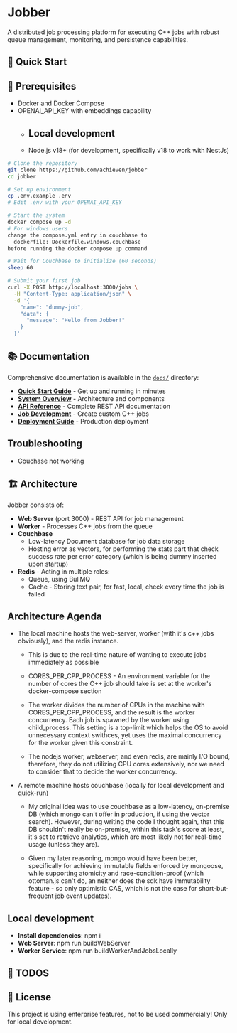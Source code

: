 

# Jobber

A distributed job processing platform for executing C++ jobs with robust queue management, monitoring, and persistence capabilities.

## 🚀 Quick Start

## 🔧 Prerequisites

- Docker and Docker Compose
- OPENAI_API_KEY with embeddings capability
    - ## Local development
    - Node.js v18+ (for development, specifically v18 to work with NestJs)


```bash
# Clone the repository
git clone https://github.com/achieven/jobber
cd jobber

# Set up environment
cp .env.example .env
# Edit .env with your OPENAI_API_KEY

# Start the system
docker compose up -d
# For windows users
change the compose.yml entry in couchbase to
  dockerfile: Dockerfile.windows.couchbase
before running the docker compose up command

# Wait for Couchbase to initialize (60 seconds)
sleep 60

# Submit your first job
curl -X POST http://localhost:3000/jobs \
  -H "Content-Type: application/json" \
  -d '{
    "name": "dummy-job",
    "data": {
      "message": "Hello from Jobber!"
    }
  }'
```

## 📚 Documentation

Comprehensive documentation is available in the [`docs/`](./docs/) directory:

- **[Quick Start Guide](./docs/getting-started/quick-start.md)** - Get up and running in minutes
- **[System Overview](./docs/architecture/system-overview.md)** - Architecture and components
- **[API Reference](./docs/development/api-reference.md)** - Complete REST API documentation
- **[Job Development](./docs/development/job-development.md)** - Create custom C++ jobs
- **[Deployment Guide](./docs/operations/deployment.md)** - Production deployment

## Troubleshooting

- Couchase not working
## 🏗️ Architecture

Jobber consists of:

- **Web Server** (port 3000) - REST API for job management
- **Worker** - Processes C++ jobs from the queue
- **Couchbase** 
    - Low-latency Document database for job data storage
    - Hosting error as vectors, for performing the stats part that check success rate per error category (which is being dummy inserted upon startup)
- **Redis** - Acting in multiple roles:
    - Queue, using BullMQ
    - Cache - Storing text pair, for fast, local, check every time the job is failed

## Architecture Agenda

- The local machine hosts the web-server, worker (with it's c++ jobs obviously), and the redis instance.

    - This is due to the real-time nature of wanting to execute jobs immediately as possible

    - CORES_PER_CPP_PROCESS - An environment variable for the number of cores the C++ job should take is set at the worker's docker-compose section

    - The worker divides the number of CPUs in the machine with CORES_PER_CPP_PROCESS, and the result is the worker concurrency. Each job is spawned by the worker using child_process. This setting is a top-limit which helps the OS to avoid unnecessary context swithces, yet uses the maximal concurrency for the worker given this constraint.

    - The nodejs worker, webserver, and even redis, are mainly I/O bound, therefore, they do not utilizing CPU cores extensively, nor we need to consider that to decide the worker concurrency.

- A remote machine hosts couchbase (locally for local development and quick-run)

    - My original idea was to use couchbase as a low-latency, on-premise DB (which mongo can't offer in production, if using the vector search). However, during writing the code I thought again, that this DB shouldn't really be on-premise, within this task's score at least, it's set to retrieve analytics, which are most likely not for real-time usage (unless they are).

    - Given my later reasoning, mongo would have been better, specifically for achieving immutable fields enforced by mongoose, while supporting atomicity and race-condition-proof (which ottoman.js can't do, an neither does the sdk have immutability feature - so only optimistic CAS, which is not the case for short-but-frequent job event updates).



## Local development


- **Install dependencies**: npm i
- **Web Server**: npm run buildWebServer
- **Worker Service**:  npm run buildWorkerAndJobsLocally


## 📝 TODOS



## 📄 License

This project is using enterprise features, not to be used commercially! Only for local development.